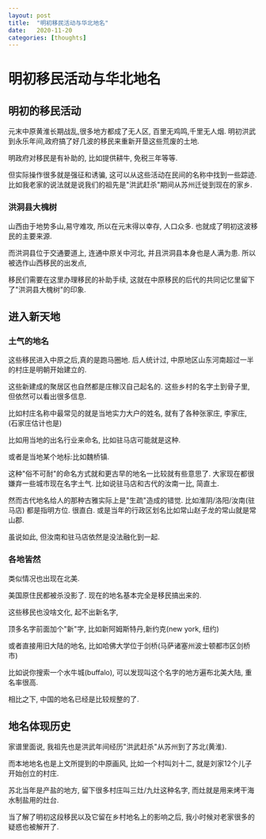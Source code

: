 ```yaml
---
layout: post
title:  "明初移民活动与华北地名"
date:   2020-11-20
categories: [thoughts]
---
```


# 明初移民活动与华北地名

## 明初的移民活动

元末中原黄淮长期战乱,很多地方都成了无人区, 百里无鸡鸣,千里无人烟.
明初洪武到永乐年间,政府搞了好几波的移民来重新开垦这些荒废的土地.

明政府对移民是有补助的, 比如提供耕牛, 免税三年等等.

但实际操作很多就是强征和诱骗, 这可以从这些活动在民间的名称中找到一些踪迹.
比如我老家的说法就是说我们的祖先是"洪武赶杀"期间从苏州迁徙到现在的家乡.

### 洪洞县大槐树

山西由于地势多山,易守难攻, 所以在元末得以幸存, 人口众多.
也就成了明初这波移民的主要来源.

而洪洞县位于交通要道上, 连通中原关中河北,
并且洪洞县本身也是人满为患.
所以被选作山西移民的出发点,

移民们需要在这里办理移民的补助手续,
这就在中原移民的后代的共同记忆里留下了"洪洞县大槐树"的印象.

## 进入新天地

### 土气的地名

这些移民进入中原之后,真的是跑马圈地.
后人统计过, 中原地区山东河南超过一半的村庄是明朝开始建立的.

这些新建成的聚居区也自然都是庄稼汉自己起名的.
这些乡村的名字土到骨子里, 但依然可以看出很多信息.

比如村庄名称中最常见的就是当地实力大户的姓名,
就有了各种张家庄, 李家庄, (石家庄估计也是)

比如用当地的出名行业来命名, 比如驻马店可能就是这种.

或者是当地某个地标:比如魏桥镇.

这种"俗不可耐"的命名方式就和更古早的地名一比较就有些意思了.
大家现在都很嫌弃一些城市现在名字土气.
比如说驻马店和古代的汝南一比, 简直土.

然而古代地名给人的那种古雅实际上是"生疏"造成的错觉.
比如淮阴/洛阳/汝南(驻马店) 都是指明方位. 很直白.
或是当年的行政区划名比如常山赵子龙的常山就是常山郡.

虽说如此, 但汝南和驻马店依然是没法融化到一起.

### 各地皆然

类似情况也出现在北美.

美国原住民都被杀没影了.
现在的地名基本完全是移民搞出来的.

这些移民也没啥文化, 起不出新名字,

顶多名字前面加个"新"字, 比如新阿姆斯特丹,新约克(new york, 纽约)

或者直接用旧大陆的地名, 比如哈佛大学位于剑桥(马萨诸塞州波士顿都市区剑桥市)

比如说你搜索一个水牛城(buffalo), 可以发现叫这个名字的地方遍布北美大陆, 重名率很高.

相比之下, 中国的地名已经是比较规整的了.


## 地名体现历史

家谱里面说, 我祖先也是洪武年间经历"洪武赶杀"从苏州到了苏北(黄淮).

而本地地名也是上文所提到的中原画风,
比如一个村叫刘十二, 就是刘家12个儿子开始创立的村庄.

苏北当年是产盐的地方, 留下很多村庄叫三灶/九灶这种名字, 
而灶就是用来烤干海水制盐用的灶台.

当了解了明初这段移民以及它留在乡村地名上的影响之后, 我小时候对老家很多的疑惑也被解开了.